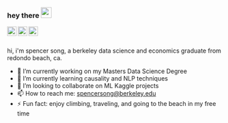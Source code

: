 ### hey there <img src="https://media.giphy.com/media/hvRJCLFzcasrR4ia7z/giphy.gif" width="25px">
<a href="https://twitter.com/SpencerSong0">
  <img align="left" alt="Spencer Song | Twitter" width="22px" src="https://raw.githubusercontent.com/peterthehan/peterthehan/master/assets/twitter.svg" />
</a>
<a href="https://www.linkedin.com/in/spencersong/">
  <img align="left" alt="Spencer's LinkedIN" width="22px" src="https://raw.githubusercontent.com/peterthehan/peterthehan/master/assets/linkedin.svg" />
</a>
<a href="https://open.spotify.com/user/spencersong1?si=e30347374cfc4240">
  <img align="left" alt="Spencer's Spotify" width="22px" src="https://raw.githubusercontent.com/peterthehan/peterthehan/master/assets/spotify.svg" />
</a>

<br />
<br />

hi, i'm spencer song, a berkeley data science and economics graduate from redondo beach, ca. 

- 🔭 I’m currently working on my Masters Data Science Degree
- 🌱 I’m currently learning causality and NLP techniques
- 👯 I’m looking to collaborate on ML Kaggle projects
- 📫 How to reach me: spencersong@berkeley.edu
- ⚡ Fun fact: enjoy climbing, traveling, and going to the beach in my free time
